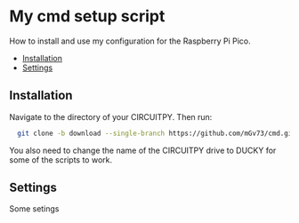 
# My cmd setup script

How to install and use my configuration for the Raspberry Pi Pico.

+ [Installation](#Installation)
+ [Settings](#Settings)





## Installation

Navigate to the directory of your CIRCUITPY. Then run:

```bash
  git clone -b download --single-branch https://github.com/mGv73/cmd.git .
```

You also need to change the name of the CIRCUITPY drive to DUCKY for some of the scripts to work.
    
## Settings
Some setings